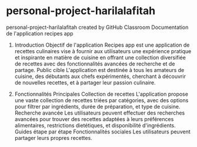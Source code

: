# personal-project-harilalafitah
personal-project-harilalafitah created by GitHub Classroom
Documentation de l'application recipes app

1. Introduction
Objectif de l'application
Recipes app est une application de recettes culinaires vise à fournir aux utilisateurs une expérience pratique et inspirante en matière de cuisine en offrant une collection diversifiée de recettes avec des fonctionnalités avancées de recherche et de partage.
Public cible
L'application est destinée à tous les amateurs de cuisine, des débutants aux chefs expérimentés, cherchant à découvrir de nouvelles recettes, et à partager leur passion culinaire.

2. Fonctionnalités Principales
Collection de recettes
L'application propose une vaste collection de recettes triées par catégories, avec des options pour filtrer par ingrédients, durée de préparation, et type de cuisine.
Recherche avancée
Les utilisateurs peuvent effectuer des recherches avancées pour trouver des recettes adaptées à leurs préférences alimentaires, restrictions dietétiques, et disponibilité d'ingrédients.
Guides étape par étape
Fonctionnalités sociales
Les utilisateurs peuvent partager leurs propres recettes.
